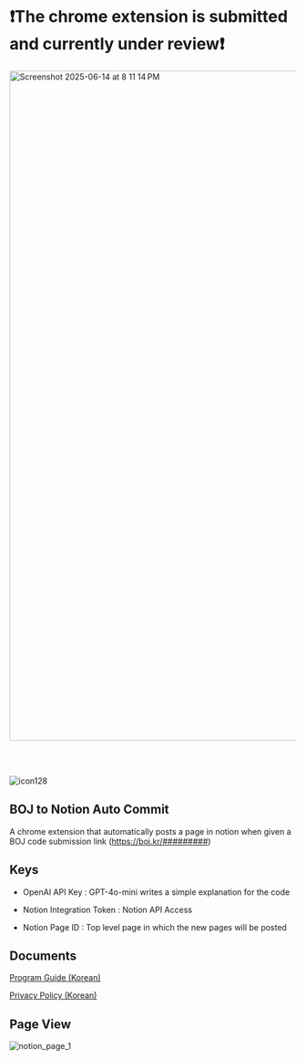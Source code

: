 # ❗The chrome extension is submitted and currently under review❗

<img width="1175" alt="Screenshot 2025-06-14 at 8 11 14 PM" src="https://github.com/user-attachments/assets/716077cc-8418-4d9a-9bf1-cd61dc35c990" />

<br><br>

![icon128](https://github.com/user-attachments/assets/6f27c50d-d60d-42a2-9a96-b20f406a4b61)

## BOJ to Notion Auto Commit

A chrome extension that automatically posts a page in notion when given a BOJ code submission link (https://boj.kr/#########)



## Keys

* OpenAI API Key : GPT-4o-mini writes a simple explanation for the code

* Notion Integration Token : Notion API Access

* Notion Page ID : Top level page in which the new pages will be posted

## Documents

[Program Guide (Korean)](https://www.notion.so/chaseungjoon/Program-Layout-21289a00900680b6b631d14713c70d46?source=copy_link)

[Privacy Policy (Korean)](https://www.notion.so/chaseungjoon/BOJ-to-Notion-Auto-Commit-Privacy-Policy-21289a0090068005b2aedf2d9ae4685d?source=copy_link)

## Page View

![notion_page_1](https://github.com/user-attachments/assets/d436c04c-72da-4764-a94c-397160a20c31)



